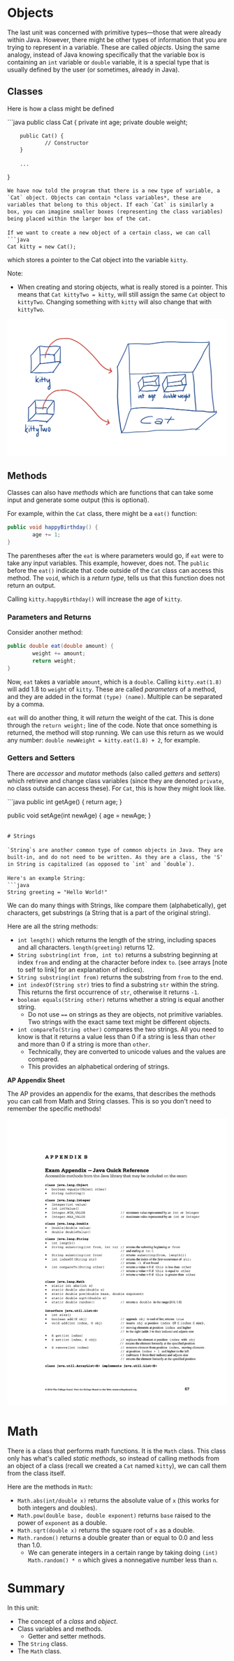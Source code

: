# Objects

The last unit was concerned with primitive types—those that were already within Java. However, there might be other types of information that you are trying to represent in a variable. These are called *objects*. Using the same analogy, instead of Java knowing specifically that the variable box is containing an `int` variable or `double` variable, it is a special type that is usually defined by the user (or sometimes, already in Java).

## Classes

Here is how a class might be defined
<div class="example"></div>
```java
public class Cat {
		private int age;
		private double weight;

		public Cat() {
				// Constructor
		}

		...

}
```
We have now told the program that there is a new type of variable, a `Cat` object. Objects can contain *class variables*, these are variables that belong to this object. If each `Cat` is similarly a box, you can imagine smaller boxes (representing the class variables) being placed within the larger box of the cat.

If we want to create a new object of a certain class, we can call
```java
Cat kitty = new Cat();
```
which stores a pointer to the Cat object into the variable `kitty`.

Note:
 - When creating and storing objects, what is really stored is a pointer. This means that `Cat kittyTwo = kitty`, will still assign the same `Cat` object to `kittyTwo`. Changing something with `kitty` will also change that with `kittyTwo`.

 ![Objects and object references](../images/object_diagram.jpg)


## Methods

Classes can also have *methods* which are functions that can take some input and generate some output (this is optional).

For example, within the `Cat` class, there might be a `eat()` function:
```java
public void happyBirthday() {
		age += 1;
}
```
The parentheses after the `eat` is where parameters would go, if `eat` were to take any input variables. This example, however, does not. The `public` before the `eat()` indicate that code outside of the `Cat` class can access this method. The `void`, which is a *return type*, tells us that this function does not return an output.

Calling `kitty.happyBirthday()` will increase the age of `kitty`.

### Parameters and Returns

Consider another method:
```java
public double eat(double amount) {
		weight += amount;
		return weight;
}
```
Now, `eat` takes a variable `amount`, which is a `double`. Calling `kitty.eat(1.8)` will add 1.8 to `weight` of `kitty`. These are called *parameters* of a method, and they are added in the format `(type) (name)`. Multiple can be separated by a comma.

`eat` will do another thing, it will *return* the weight of the cat. This is done through the `return weight;` line of the code. Note that once something is returned, the method will stop running. We can use this return as we would any number: `double newWeight = kitty.eat(1.8) + 2`, for example.

### Getters and Setters

There are *accessor* and *mutator* methods (also called *getters* and *setters*) which retrieve and change class variables (since they are denoted `private`, no class outside can access these). For `Cat`, this is how they might look like.
<div class="example"></div>
```java
public int getAge() {
		return age;
}

public void setAge(int newAge) {
		age = newAge;
}
```

# Strings

`String`s are another common type of common objects in Java. They are built-in, and do not need to be written. As they are a class, the 'S' in String is capitalized (as opposed to `int` and `double`).

Here's an example String:
```java
String greeting = "Hello World!"
```

We can do many things with Strings, like compare them (alphabetically), get characters, get substrings (a String that is a part of the original string).

Here are all the string methods:
 - `int length()` which returns the length of the string, including spaces and all characters. `length(greeting)` returns 12.
 - `String substring(int from, int to)` returns a substring beginning at index `from` and ending at the character before index `to`. (see arrays [note to self to link] for an explanation of indices).
 - `String substring(int from)` returns the substring from `from` to the end.
 - `int indexOf(String str)` tries to find a substring `str` within the string. This returns the first occurrence of `str`, otherwise it returns `-1`.
 - `boolean equals(String other)` returns whether a string is equal another string.
	 - Do not use `==` on strings as they are objects, not primitive variables. Two strings with the exact same text might be different objects.
 - `int compareTo(String other)` compares the two strings. All you need to know is that it returns a value less than 0 if a string is less than `other` and more than 0 if a string is more than `other`.
	 - Technically, they are converted to unicode values and the values are compared.
	 - This provides an alphabetical ordering of strings.

 <div class="callout callout--info">
     <p><strong>AP Appendix Sheet</strong></p>
     <p>The AP provides an appendix for the exams, that describes the methods you can call from Math and String classes. This is so you don't need to remember the specific methods! </p>
		 <img src="/images/appendix_sheet.png" alt="AP Appendix Sheet" class="no-print">
 </div>


# Math

There is a class that performs math functions. It is the `Math` class. This class only has what's called *static methods*, so instead of calling methods from an object of a class (recall we created a `Cat` named `kitty`), we can call them from the class itself.

Here are the methods in `Math`:
 - `Math.abs(int/double x)` returns the absolute value of `x` (this works for both integers and doubles).
 - `Math.pow(double base, double exponent)` returns `base` raised to the power of `exponent` as a double.
 - `Math.sqrt(double x)` returns the square root of `x` as a double.
 - `Math.random()` returns a double greater than or equal to 0.0 and less than 1.0.
	 - We can generate integers in a certain range by taking doing `(int) Math.random() * n` which gives a nonnegative number less than `n`.

# Summary
In this unit:
 - The concept of a *class* and *object*.
 - Class variables and methods.
	 - Getter and setter methods.
 - The `String` class.
 - The `Math` class.
